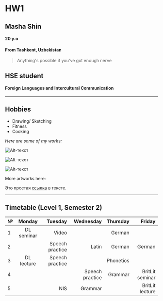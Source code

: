 # HW1
## Masha Shin
#### 20 y.o
#### From Tashkent, Uzbekistan
> Anything's possible if you've got enough nerve 

## HSE student
#### Foreign Languages and Intercultural Communication

***

## Hobbies

+ Drawing/ Sketching
+ Fitness
+ Cooking

*Here are some of my works:*

![Alt-текст](https://scontent.fhel3-1.fna.fbcdn.net/v/t31.0-8/15995127_1216752185087987_7005380222445382659_o.jpg?oh=c802d04863a994328c8f891f8d6cd0eb&oe=5AF572C0 "Lily Collins")

![Alt-текст](https://scontent.fhel3-1.fna.fbcdn.net/v/t1.0-9/20139592_1403335783096292_5020176562870484138_n.jpg?oh=831b5a358d5cfa3cc0b63ea7775e9da0&oe=5AE4201F "Amanda Seyfried")

![Alt-текст](https://scontent.fhel3-1.fna.fbcdn.net/v/t1.0-9/17458389_1277326982363840_8063774914609442989_n.jpg?oh=bb1ff77d14c9623d71e4fff279bfce26&oe=5AE72829 "Ed Sheeran")

More artworks here:

Это простая [ссылка](https://www.facebook.com/masha.shin.3/photos_all) в тексте.

* * *


## Timetable (Level 1, Semester 2)

| № | Monday    | Tuesday |Wednesday| Thursday | Friday |
| --|:---------:| -----:| -----:| -----:| -----:|
| 1 | DL seminar | Video |  | German |  |
| 2 |    |   Speech practice | Latin | German | German |
| 3 | DL lecture    |  Speech practice    | | Phonetics | |
| 4 |    |     |Speech practice | Grammar | BritLit seminar |
| 5 |    |    NIS| Grammar |  |  BritLit lecture |


